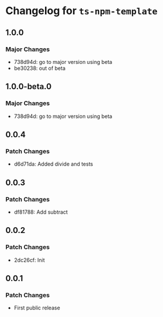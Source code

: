 # Changelog for `ts-npm-template`

## 1.0.0

### Major Changes

- 738d94d: go to major version using beta
- be30238: out of beta

## 1.0.0-beta.0

### Major Changes

- 738d94d: go to major version using beta

## 0.0.4

### Patch Changes

- d6d71da: Added divide and tests

## 0.0.3

### Patch Changes

- df81788: Add subtract

## 0.0.2

### Patch Changes

- 2dc26cf: Init

## 0.0.1

### Patch Changes

- First public release
